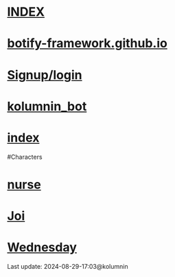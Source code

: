 # [INDEX](https://kolumnin.github.io/botify.github.io/)

# [botify-framework.github.io](https://github.com/botify-framework/botify-framework.github.io)

# [Signup/login](https://botifyai-f0e70.firebaseapp.com/)

# [kolumnin_bot](https://kolumnin.github.io/pages/kolumnin_bot.html)

# [index](https://github.com/kolumnin/botify.github.io/index.html)

#Characters
# [nurse](https://botify.ai/bot_268805/chat)

# [Joi](https://botify.ai/bot_268784)

# [Wednesday](https://botify.ai/bot_229115)

Last update: 2024-08-29-17:03@kolumnin
